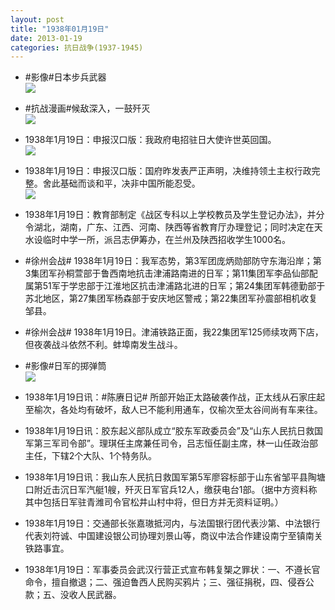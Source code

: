 ```yaml
---
layout: post
title: "1938年01月19日"
date: 2013-01-19
categories: 抗日战争(1937-1945)
---
```


<meta name="referrer" content="no-referrer" />

- #影像#日本步兵武器 <br/><img src="https://ww3.sinaimg.cn/large/aca367d8jw1e0z807mfflj.jpg" />

- #抗战漫画#候敌深入，一鼓歼灭 <br/><img src="https://ww3.sinaimg.cn/large/aca367d8jw1e0z69sqquzj.jpg" />

- 1938年1月19日：申报汉口版：我政府电招驻日大使许世英回国。 <br/><img src="https://ww4.sinaimg.cn/large/aca367d8jw1e0z6506hadj.jpg" />

- 1938年1月19日：申报汉口版：国府昨发表严正声明，决维持领土主权行政完整。舍此基础而谈和平，决非中国所能忍受。 <br/><img src="https://ww1.sinaimg.cn/large/aca367d8jw1e0z62rhay6j.jpg" />

- 1938年1月19日：教育部制定《战区专科以上学校教员及学生登记办法》，并分令湖北，湖南，广东、江西、河南、陕西等省教育厅办理登记；同时决定在天水设临时中学一所，派吕志伊筹办，在兰州及陕西招收学生1000名。 

- #徐州会战# 1938年1月19日：我军态势，第3军团庞炳勋部防守东海沿岸；第3集团军孙桐萱部于鲁西南地抗击津浦路南进的日军；第11集团军李品仙部配属第51军于学忠部于江淮地区抗击津浦路北进的日军；第24集团军韩德勤部于苏北地区，第27集团军杨森部于安庆地区警戒；第22集团军孙震部相机收复邹县。 

- #徐州会战# 1938年1月19日。津浦铁路正面，我22集团军125师续攻两下店，但夜袭战斗依然不利。蚌埠南发生战斗。 

- #影像#日军的掷弹筒 <br/><img src="https://ww4.sinaimg.cn/large/aca367d8jw1e0yxlrspxkj.jpg" />

- 1938年1月19日讯：#陈赓日记# 所部开始正太路破袭作战，正太线从石家庄起至榆次，各处均有破坏，敌人已不能利用通车，仅榆次至太谷间尚有车来往。 

- 1938年1月19日讯：胶东起义部队成立“胶东军政委员会”及“山东人民抗日救国军第三军司令部”。理琪任主席兼任司令，吕志恒任副主席，林一山任政治部主任，下辖2个大队、1个特务队。 

- 1938年1月19日讯：我山东人民抗日救国军第5军廖容标部于山东省邹平县陶塘口附近击沉日军汽艇1艘，歼灭日军官兵12人，缴获电台1部。（据中方资料称其中包括日军驻青潍司令官松井山村中将，但日方并无资料证明。） 

- 1938年1月19日：交通部长张嘉璈抵河内，与法国银行团代表沙第、中法银行代表刘符诚、中国建设银公司协理刘景山等，商议中法合作建设南宁至镇南关铁路事宜。 

- 1938年1月19日：军事委员会武汉行营正式宣布韩复榘之罪状：一、不遵长官命令，擅自撤退；二、强迫鲁西人民购买鸦片；三、强征捐税，四、侵吞公款；五、没收人民武器。 

